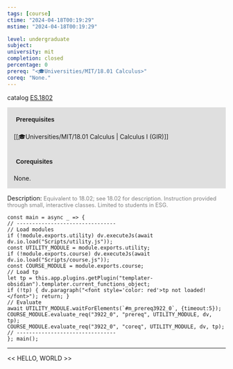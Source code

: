 ```yaml
---
tags: [course]
ctime: "2024-04-18T00:19:29"
mstime: "2024-04-18T00:19:29"

level: undergraduate
subject: 
university: mit
completion: closed
percentage: 0
prereq: "<🎓Universities/MIT/18.01 Calculus>"
coreq: "None."
---
```


catalog [ES.1802](http://student.mit.edu/catalog/mESa.html#ES.1802)

<span style="display: block; padding: 15px; background-color: rgb(100, 100, 100, 0.2);"><font id="m_prereq3922_0" style="display: block; font-family: Arial, sans-serif; font-weight: bold; padding: 5px">Prerequisites</font><br><span id="prereq3922_0">[[🎓Universities/MIT/18.01 Calculus | Calculus I (GIR)]]</span></span>
<span style="display: block; padding: 15px; background-color: rgb(100, 100, 100, 0.2);"><font id="m_coreq3922_0" style="display: block; font-family: Arial, sans-serif; font-weight: bold; padding: 5px">Corequisites</font><br><span id="coreq3922_0">None.</span></span>

<font style="">Description:</font>
<font style="color: grey; font-size: 0.8rem;">Equivalent to 18.02; see 18.02 for description. Instruction provided through small, interactive classes. Limited to students in ESG.</font>

```dataviewjs
const main = async _ => {
// --------------------------------
// Load modules
if (!module.exports.utility) dv.executeJs(await dv.io.load("Scripts/utility.js"));
const UTILITY_MODULE = module.exports.utility;
if (!module.exports.course) dv.executeJs(await dv.io.load("Scripts/course.js"));
const COURSE_MODULE = module.exports.course;
// Load tp
let tp = this.app.plugins.getPlugin("templater-obsidian").templater.current_functions_object;
if (!tp) { dv.paragraph("<font style='color: red'>tp not loaded!</font>"); return; }
// Evaluate
await UTILITY_MODULE.waitForElements(`#m_prereq3922_0`, {timeout:5});
COURSE_MODULE.evaluate_req("3922_0", "prereq", UTILITY_MODULE, dv, tp);
COURSE_MODULE.evaluate_req("3922_0", "coreq", UTILITY_MODULE, dv, tp);
// --------------------------------
}; main();
```

---

<< HELLO, WORLD >>
